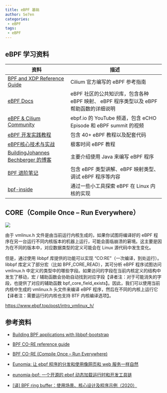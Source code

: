 ```yaml
---
title: eBPF 基础
author: Se7en
categories:
 - eBPF
tags:
 - eBPF
---
```


## eBPF 学习资料


|  资料   | 描述  |
|  ----  | ----  |
| [BPF and XDP Reference Guide](https://docs.cilium.io/en/stable/reference-guides/bpf/)  | Cilium 官方编写的 eBPF 参考指南 |
| [eBPF Docs](https://docs.ebpf.io/)  | eBPF 社区的公共知识库，包含各种 eBPF 映射、 eBPF 程序类型以及 eBPF 帮助函数的详细说明 |
| [eBPF & Cilium Community](https://www.youtube.com/@eBPFCilium) | ebpf.io 的 YouTube 频道，包含 eCHO Episode 和 eBPF summit 的视频| 
| [eBPF 开发实践教程](https://eunomia.dev/zh/tutorials/)  | 包含 40+ eBPF 教程以及配套代码 |
| [eBPF核心技术与实战](https://time.geekbang.org/dashboard/course)  | 极客时间 eBPF 教程 |
| [BuildingJohannes Bechberger 的博客](https://mostlynerdless.de/blog/tag/hello-ebpf/)  | 主要介绍使用 Java 来编写 eBPF 程序 | 
| [BPF 进阶笔记](https://arthurchiao.art/blog/bpf-advanced-notes-1-zh/) | 包含 eBPF 类型讲解、eBPF 映射类型、调试 eBPF 程序等内容 |
| [bpf-inside](https://github.com/mannkafai/bpf-inside) | 通过一些小工具探索 eBPF 在 Linux 内核的实现 |


## CORE（Compile Once – Run Everywhere）

![](https://chengzw258.oss-cn-beijing.aliyuncs.com/Article/202412022206044.png)

由于 vmlinux.h 文件是由当前运行内核生成的，如果你试图将编译好的 eBPF 程序在另一台运行不同内核版本的机器上运行，可能会面临崩溃的窘境。这主要是因为在不同的版本中，对应数据类型的定义可能会在 Linux 源代码中发生变化。

但是，通过使用 libbpf 库提供的功能可以实现 “CO:RE”（一次编译，到处运行）。libbpf 库定义了部分宏（比如 BPF_CORE_READ），其可分析 eBPF 程序试图访问 vmlinux.h 中定义的类型中的哪些字段。如果访问的字段在当前内核定义的结构中发生了移动，宏 / 辅助函数会协助自动找到对应字段【译者注：对于可能消失的字段，也提供了对应的辅助函数 bpf_core_field_exists】。因此，我们可以使用当前内核中生成的 vmlinux.h 头文件来编译 eBPF 程序，然后在不同的内核上运行它【译者注：需要运行的内核也支持 BTF 内核编译选项】。

https://www.ebpf.top/post/intro_vmlinux_h/

## 参考资料

- [Building BPF applications with libbpf-bootstrap](https://nakryiko.com/posts/libbpf-bootstrap/)
- [BPF CO-RE reference guide](https://nakryiko.com/posts/bpf-core-reference-guide/)
- [BPF CO-RE (Compile Once – Run Everywhere)](https://nakryiko.com/posts/bpf-portability-and-co-re/)

- [Eunomia: 让 ebpf 程序的分发和使用像网页和 web 服务一样自然](https://zhuanlan.zhihu.com/p/555362934)
- [eunomia-bpf: 一个开源的 ebpf 动态加载运行时和开发工具链](https://www.bilibili.com/video/BV1DG4y1N76m)

- [[译] BPF ring buffer：使用场景、核心设计及程序示例（2020）](https://arthurchiao.art/blog/bpf-ringbuf-zh/)